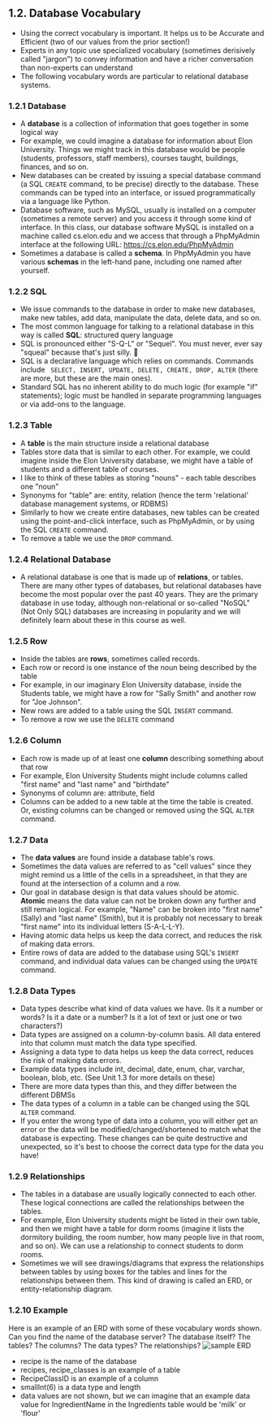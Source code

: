 ## 1.2. Database Vocabulary 
* Using the correct vocabulary is important. It helps us to be Accurate and Efficient (two of our values from the prior section!)
* Experts in any topic use specialized vocabulary (sometimes derisively called "jargon") to convey information and have a richer conversation than non-experts can understand
* The following vocabulary words are particular to relational database systems.
### 1.2.1 Database
* A **database** is a collection of information that goes together in some logical way
* For example, we could imagine a database for information about Elon University. Things we might track in this database would be people (students, professors, staff members), courses taught, buildings, finances, and so on.
* New databases can be created by issuing a special database command (a SQL ```CREATE``` command, to be precise) directly to the database. These commands can be typed into an interface, or issued programmatically via a language like Python.
* Database software, such as MySQL, usually is installed on a computer (sometimes a remote server) and you access it through some kind of interface. In this class, our database software MySQL is installed on a machine called cs.elon.edu and we access that through a PhpMyAdmin interface at the following URL: https://cs.elon.edu/PhpMyAdmin 
* Sometimes a database is called a **schema**. In PhpMyAdmin you have various **schemas** in the left-hand pane, including one named after yourself.
### 1.2.2 SQL
* We issue commands to the database in order to make new databases, make new tables, add data, manipulate the data, delete data, and so on. 
* The most common language for talking to a relational database in this way is called **SQL**: structured query language
* SQL is pronounced either "S-Q-L" or "Sequel". You must never, ever say "squeal" because that's just silly. 🐷
* SQL is a declarative language which relies on commands. Commands include ``` SELECT, INSERT, UPDATE, DELETE, CREATE, DROP, ALTER``` (there are more, but these are the main ones).
* Standard SQL has no inherent ability to do much logic (for example "if" statements); logic must be handled in separate programming languages or via add-ons to the language.
### 1.2.3 Table 
* A **table** is the main structure inside a relational database 
* Tables store data that is similar to each other. For example, we could imagine inside the Elon University database, we might have a table of students and a different table of courses.
* I like to think of these tables as storing "nouns" - each table describes one "noun"
* Synonyms for "table" are: entity, relation (hence the term 'relational' database management systems, or RDBMS)
* Similarly to how we create entire databases, new tables can be created using the point-and-click interface, such as PhpMyAdmin, or by using the SQL ```CREATE``` command.
* To remove a table we use the ```DROP``` command.
### 1.2.4 Relational Database
* A relational database is one that is made up of **relations**, or tables. There are many other types of databases, but relational databases have become the most popular over the past 40 years. They are the primary database in use today, although non-relational or so-called "NoSQL" (Not Only SQL) databases are increasing in popularity and we will definitely learn about these in this course as well.
### 1.2.5 Row 
* Inside the tables are **rows**, sometimes called records.
* Each row or record is one instance of the noun being described by the table
* For example, in our imaginary Elon University database, inside the Students table, we might have a row for "Sally Smith" and another row for "Joe Johnson".
* New rows are added to a table using the SQL ```INSERT``` command.
* To remove a row we use the ```DELETE``` command
### 1.2.6 Column
* Each row is made up of at least one **column** describing something about that row
* For example, Elon University Students might include columns called "first name" and "last name" and "birthdate"
* Synonyms of column are: attribute, field
* Columns can be added to a new table at the time the table is created. Or, existing columns can be changed or removed using the SQL ```ALTER``` command.
### 1.2.7 Data 
* The **data values** are found inside a database table's rows.
* Sometimes the data values are referred to as "cell values" since they might remind us a little of the cells in a spreadsheet, in that they are found at the intersection of a column and a row.
* Our goal in database design is that data values should be atomic. **Atomic** means the data value can not be broken down any further and still remain logical. For example, "Name" can be broken into "first name" (Sally) and "last name" (Smith), but it is probably not necessary to break "first name" into its individual letters (S-A-L-L-Y).
* Having atomic data helps us keep the data correct, and reduces the risk of making data errors.
* Entire rows of data are added to the database using SQL's ```INSERT``` command, and individual data values can be changed using the ```UPDATE``` command.
### 1.2.8 Data Types
* Data types describe what kind of data values we have. (Is it a number or words? Is it a date or a number? Is it a lot of text or just one or two characters?)
* Data types are assigned on a column-by-column basis. All data entered into that column must match the data type specified.
* Assigning a data type to data helps us keep the data correct, reduces the risk of making data errors. 
* Example data types include int, decimal, date, enum, char, varchar, boolean, blob, etc. (See Unit 1.3 for more details on these)
* There are more data types than this, and they differ between the different DBMSs
* The data types of a column in a table can be changed using the SQL ```ALTER``` command.
* If you enter the wrong type of data into a column, you will either get an error or the data will be modified/changed/shortened to match what the database is expecting. These changes can be quite destructive and unexpected, so it's best to choose the correct data type for the data you have!
### 1.2.9 Relationships
* The tables in a database are usually logically connected to each other. These logical connections are called the relationships between the tables. 
* For example, Elon University students might be listed in their own table, and then we might have a table for dorm rooms (imagine it lists the dormitory building, the room number, how many people live in that room, and so on). We can use a relationship to connect students to dorm rooms.
* Sometimes we will see drawings/diagrams that express the relationships between tables by using boxes for the tables and lines for the relationships between them. This kind of drawing is called an ERD, or entity-relationship diagram.
### 1.2.10 Example
Here is an example of an ERD with some of these vocabulary words shown. Can you find the name of the database server? The database itself? The tables? The columns? The data types? The relationships?
![sample ERD](https://github.com/megansquire/CSC301Fall2018/blob/master/images/1.0.png?raw=true)

* recipe is the name of the database
* recipes, recipe_classes is an example of a table
* RecipeClassID is an example of a column
* smallInt(6) is a data type and length
* data values are not shown, but we can imagine that an example data value for IngredientName in the Ingredients table would be 'milk' or 'flour'
